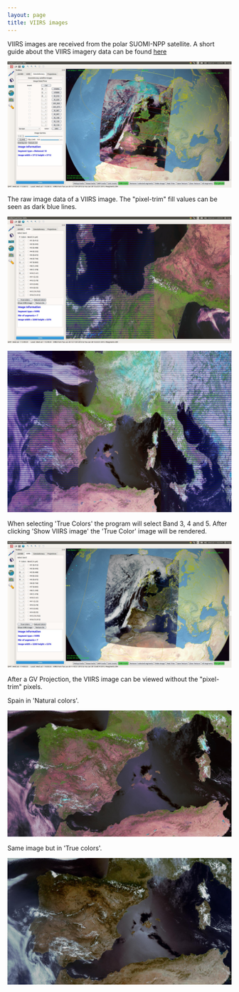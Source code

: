 ```yaml
---
layout: page
title: VIIRS images
---
```


VIIRS images are received from the polar SUOMI-NPP satellite.
A short guide about the VIIRS imagery data can be found [here](http://rammb.cira.colostate.edu/projects/npp/Beginner_Guide_to_VIIRS_Imagery_Data.pdf)

![_config.yml](/images/Screenshot_VIIRS_1.jpg)

The raw image data of a VIIRS image. The "pixel-trim" fill values can be seen as dark blue lines.

![_config.yml](/images/Screenshot_VIIRS_2.jpg)

![_config.yml](/images/VIIRS201506211230.jpg)

When selecting 'True Colors' the program will select Band 3, 4 and 5. After clicking 'Show VIIRS image' the 'True Color' image will be rendered.

![_config.yml](/images/Screenshot_VIIRS_3.jpg)

After a GV Projection, the VIIRS image can be viewed without the "pixel-trim" pixels. 

Spain in 'Natural colors'.

![_config.yml](/images/spain201506211230_nat.jpg)

Same image but in 'True colors'.

![_config.yml](/images/spain201506211230_true.jpg)
